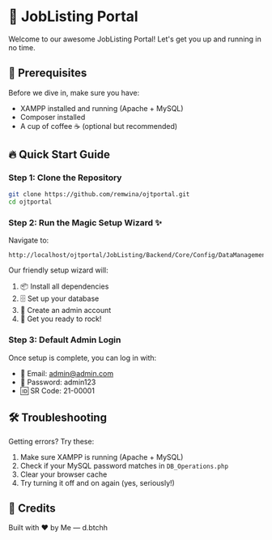 # 🚀 JobListing Portal

Welcome to our awesome JobListing Portal! Let's get you up and running in no time. 

## 🎯 Prerequisites

Before we dive in, make sure you have:
- XAMPP installed and running (Apache + MySQL)
- Composer installed
- A cup of coffee ☕ (optional but recommended)

## 🔥 Quick Start Guide

### Step 1: Clone the Repository
```bash
git clone https://github.com/remwina/ojtportal.git
cd ojtportal
```

### Step 2: Run the Magic Setup Wizard ✨
Navigate to:
```
http://localhost/ojtportal/JobListing/Backend/Core/Config/DataManagement/setup.php
```

Our friendly setup wizard will:
1. 📦 Install all dependencies
2. 🗄️ Set up your database
3. 👑 Create an admin account
4. 🎉 Get you ready to rock!

### Step 3: Default Admin Login
Once setup is complete, you can log in with:
- 📧 Email: admin@admin.com
- 🔑 Password: admin123
- 🆔 SR Code: 21-00001

## 🛠️ Troubleshooting

Getting errors? Try these:
1. Make sure XAMPP is running (Apache + MySQL)
2. Check if your MySQL password matches in `DB_Operations.php`
3. Clear your browser cache
4. Try turning it off and on again (yes, seriously!)

## 🌟 Credits

Built with ❤️ by Me — d.btchh